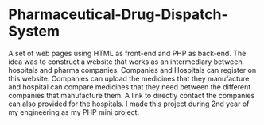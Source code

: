 # Pharmaceutical-Drug-Dispatch-System
A set of web pages using HTML as front-end and PHP as back-end. The idea was to construct a website that works as an intermediary between hospitals and pharma companies. Companies and Hospitals can register on this website. Companies can upload the medicines that they manufacture and hospital can compare medicines that they need between the different companies that manufacture them. A link to directly contact the companies can also provided for the hospitals. I made this project during 2nd year of my engineering as my PHP mini project.
